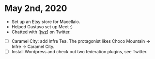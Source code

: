 # May 2nd, 2020
- Set up an Etsy store for Macellaio.
- Helped Gustavo set up Meet :)
- Chatted with [[jwz]] on Twitter.
- [ ] Caramel City: add Infre Tea. The protagonist likes Choco Mountain -> Infre -> Caramel City.
- [ ] Install Wordpress and check out two federation plugins, see Twitter.

[//begin]: # "Autogenerated link references for markdown compatibility"
[jwz]: ../jwz.md "JWZ"
[//end]: # "Autogenerated link references"